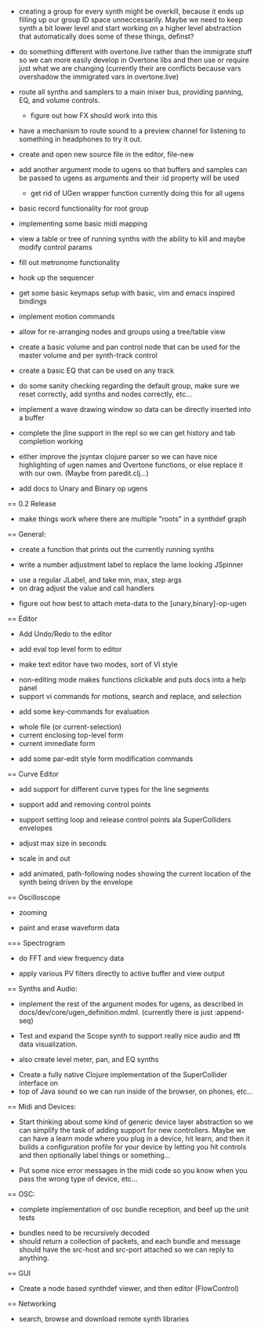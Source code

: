 * creating a group for every synth might be overkill, because it ends up filling
up our group ID space unneccessarily.  Maybe we need to keep synth a bit lower
level and start working on a higher level abstraction that automatically does
some of these things, definst?

* do something different with overtone.live rather than the immigrate stuff so
we can more easily develop in Overtone libs and then use or require just what
we are changing (currently their are conflicts because vars overshadow the
immigrated vars in overtone.live)

* route all synths and samplers to a main mixer bus, providing panning, EQ, and
volume controls.
  - figure out how FX should work into this

* have a mechanism to route sound to a preview channel for listening to
something in headphones to try it out.

* create and open new source file in the editor, file-new

* add another argument mode to ugens so that buffers and samples can be passed
to ugens as arguments and their :id property will be used 
  - get rid of UGen wrapper function currently doing this for all ugens

* basic record functionality for root group

* implementing some basic midi mapping

* view a table or tree of running synths with the ability to kill and maybe
modify control params

* fill out metronome functionality

* hook up the sequencer

* get some basic keymaps setup with basic, vim and emacs inspired bindings

* implement motion commands

* allow for re-arranging nodes and groups using a tree/table view

* create a basic volume and pan control node that can be used for the master
volume and per synth-track control

* create a basic EQ that can be used on any track

* do some sanity checking regarding the default group, make sure we reset
correctly, add synths and nodes correctly, etc...

* implement a wave drawing window so data can be directly inserted into a buffer

* complete the jline support in the repl so we can get history and tab
completion working

* either improve the jsyntax clojure parser so we can have nice highlighting of
ugen names and Overtone functions, or else replace it with our own.  (Maybe
from paredit.clj...)

* add docs to Unary and Binary op ugens 

== 0.2 Release

- make things work where there are multiple "roots" in a synthdef graph

== General:

* create a function that prints out the currently running synths

* write a number adjustment label to replace the lame looking JSpinner 
 - use a regular JLabel, and take min, max, step args
 - on drag adjust the value and call handlers

* figure out how best to attach meta-data to the [unary,binary]-op-ugen

== Editor 

* Add Undo/Redo to the editor

* add eval top level form to editor

* make text editor have two modes, sort of VI style
 - non-editing mode makes functions clickable and puts docs into a help panel
 - support vi commands for motions, search and replace, and selection

* add some key-commands for evaluation
 - whole file (or current-selection)
 - current enclosing top-level form
 - current immediate form

* add some par-edit style form modification commands

== Curve Editor

* add support for different curve types for the line segments

* support add and removing control points

* support setting loop and release control points ala SuperColliders envelopes

* adjust max size in seconds

* scale in and out

* add animated, path-following nodes showing the current location of the synth
being driven by the envelope

== Oscilloscope

* zooming

* paint and erase waveform data

=== Spectrogram

* do FFT and view frequency data

* apply various PV filters directly to active buffer and view output

== Synths and Audio:

* implement the rest of the argument modes for ugens, as described in
  docs/dev/core/ugen_definition.mdml.
 (currently there is just :append-seq)

* Test and expand the Scope synth to support really nice audio and fft data
visualization.
 - also create level meter, pan, and EQ synths

* Create a fully native Clojure implementation of the SuperCollider interface on
* top of Java sound
so we can run inside of the browser, on phones, etc...

== Midi and Devices:

* Start thinking about some kind of generic device layer abstraction so we can
simplify the task of adding support for new controllers.  Maybe we can have a
learn mode where you plug in a device, hit learn, and then it builds a
configuration profile for your device by letting you hit controls and then
optionally label things or something...

* Put some nice error messages in the midi code so you know when you pass the
wrong type of device, etc... 

== OSC: 

* complete implementation of osc bundle reception, and beef up the unit tests
 - bundles need to be recursively decoded
 - should return a collection of packets, and each bundle and message should
   have the src-host and src-port attached so we can reply to anything.

== GUI

* Create a node based synthdef viewer, and then editor (FlowControl)

== Networking

* search, browse and download remote synth libraries 

